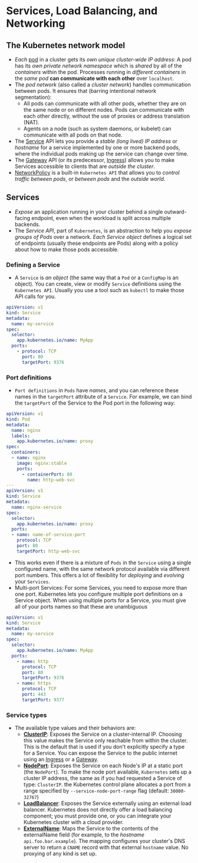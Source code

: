 # Services, Load Balancing, and Networking

## The Kubernetes network model

- *Each* [pod](https://kubernetes.io/docs/concepts/workloads/pods/) in a cluster gets its *own unique cluster-wide IP address*: A pod has its *own private network namespace* which is *shared* by all of the *containers* within the pod. Processes running in *different containers* in the *same pod* **can communicate with each other** over `localhost`.
- The *pod network* (also called a *cluster network*) handles communication between pods. It ensures that (barring intentional network segmentation):
  - All pods can communicate with all other pods, whether they are on the same node or on different nodes. Pods can communicate with each other directly, without the use of proxies or address translation (NAT).
  - Agents on a node (such as system daemons, or kubelet) can communicate with all pods on that node.
- The [Service](https://kubernetes.io/docs/concepts/services-networking/service/) API lets you provide a *stable (long lived) IP address* or *hostname* for a service implemented by one or more backend pods, where the individual pods making up the service can change over time.
- The [Gateway](https://kubernetes.io/docs/concepts/services-networking/gateway/) API (or its predecessor, [Ingress](https://kubernetes.io/docs/concepts/services-networking/ingress/)) allows you to make Services accessible to clients that are *outside the cluster*.
- [NetworkPolicy](https://kubernetes.io/docs/concepts/services-networking/network-policies/) is a built-in `Kubernetes API` that allows you to *control traffic between pods*, or *between pods* and the *outside world*.

## Services

- *Expose* an application running in your cluster behind a single outward-facing endpoint, even when the workload is split across multiple backends.
- The *Service API*, part of `Kubernetes`, is an abstraction to help you *expose groups of Pods* over a network. *Each Service object* defines a logical set of endpoints (usually these endpoints are Pods) along with a policy about how to make those pods accessible.

### Defining a Service

- A `Service` is *an object* (the same way that a `Pod` or a `ConfigMap` is an object). You can create, view or modify `Service` definitions using the `Kubernetes API`. Usually you use a tool such as `kubectl` to make those API calls for you.

```yaml
apiVersion: v1
kind: Service
metadata:
  name: my-service
spec:
  selector:
    app.kubernetes.io/name: MyApp
  ports:
    - protocol: TCP
      port: 80
      targetPort: 9376
```

### Port definitions

- `Port definitions` in `Pods` have *names*, and you can reference these names in the `targetPort` attribute of a `Service`. For example, we can bind the `targetPort` of the Service to the Pod port in the following way:

```yaml
apiVersion: v1
kind: Pod
metadata:
  name: nginx
  labels:
    app.kubernetes.io/name: proxy
spec:
  containers:
  - name: nginx
    image: nginx:stable
    ports:
      - containerPort: 80
        name: http-web-svc
---
apiVersion: v1
kind: Service
metadata:
  name: nginx-service
spec:
  selector:
    app.kubernetes.io/name: proxy
  ports:
  - name: name-of-service-port
    protocol: TCP
    port: 80
    targetPort: http-web-svc
```

- This works even if there is a mixture of `Pods` in the `Service` using a single configured name, with the same network protocol available via different port numbers. This offers a lot of flexibility for *deploying* and *evolving* your `Services`.
- Multi-port Services: For some Services, you need to expose more than one port. Kubernetes lets you configure multiple port definitions on a Service object. When using multiple ports for a Service, you must give all of your ports names so that these are unambiguous

```yaml
apiVersion: v1
kind: Service
metadata:
  name: my-service
spec:
  selector:
    app.kubernetes.io/name: MyApp
  ports:
    - name: http
      protocol: TCP
      port: 80
      targetPort: 9376
    - name: https
      protocol: TCP
      port: 443
      targetPort: 9377
```

### Service types

- The available type values and their behaviors are:
  - [**ClusterIP**](https://kubernetes.io/docs/concepts/services-networking/service/#type-clusterip): Exposes the Service on a cluster-internal IP. Choosing this value makes the Service only reachable from within the cluster. This is the default that is used if you don't explicitly specify a type for a Service. You can expose the Service to the public internet using an [Ingress](https://kubernetes.io/docs/concepts/services-networking/ingress/) or a [Gateway](https://gateway-api.sigs.k8s.io/).
  - [**NodePort**](https://kubernetes.io/docs/concepts/services-networking/service/#type-nodeport): Exposes the Service on each Node's IP at a static port (the `NodePort`). To make the node port available, `Kubernetes` sets up a cluster IP address, the same as if you had requested a Service of type: `ClusterIP`. the Kubernetes control plane allocates a port from a range specified by `--service-node-port-range` flag (default: `30000-32767`)
  - [**LoadBalancer**](https://kubernetes.io/docs/concepts/services-networking/service/#loadbalancer): Exposes the Service externally using an external load balancer. Kubernetes does not directly offer a load balancing component; you must provide one, or you can integrate your Kubernetes cluster with a cloud provider.
  - [**ExternalName**](https://kubernetes.io/docs/concepts/services-networking/service/#externalname): Maps the Service to the contents of the externalName field (for example, to the *hostname* `api.foo.bar.example`). The mapping configures your cluster's DNS server to return a `CNAME` record with that external `hostname` value. No proxying of any kind is set up.
